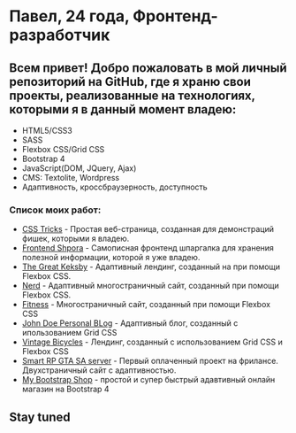 # Павел, 24 года, Фронтенд-разработчик
## Всем привет! Добро пожаловать в мой личный репозиторий на GitHub, где я храню свои проекты, реализованные на технологиях, которыми я в данный момент владею:

+ HTML5/CSS3
+ SASS
+ Flexbox CSS/Grid CSS
+ Bootstrap 4
+ JavaScript(DOM, JQuery, Ajax)
+ CMS: Textolite, Wordpress
+ Адаптивность, кроссбраузерность, доступность

### Список моих работ:
+ [CSS Tricks](https://papafreelancer.github.io/tricksCSS/ "CSS Tricks") - Простая веб-страница, созданная для демонстраций фишек, которыми я владею.
+ [Frontend Shpora](https://papafreelancer.github.io/shpora/ "Frontend Shpora") - Самописная фронтенд шпаргалка для хранения полезной информации, которой я уже владею.
+ [The Great Keksby](https://papafreelancer.github.io/keks/ "The Great Keksby") - Адаптивный лендинг, созданный на при помощи Flexbox CSS.
+ [Nerd](https://papafreelancer.github.io/nerds/ "Nerds") -  Адаптивный многостраничный сайт, созданный при помощи Flexbox CSS.
+ [Fitness](https://papafreelancer.github.io/fitness/ "Fitness") - Многостраничный сайт, созданный при помощи Flexbox CSS
+ [John Doe Personal BLog](https://papafreelancer.github.io/JohnDoe/ "John Doe") - Адаптивный блог, созданный с ипользованием Grid CSS
+ [Vintage Bicycles](https://papafreelancer.github.io/bike/ "Vintage Bicycles") - Лендинг, созданный с использованием Grid CSS и Flexbox CSS
+ [Smart RP GTA SA server](https://papafreelancer.github.io/adaptivev1.1/ "Smart RP GTA SA server") - Первый оплаченный проект на фрилансе. Двухстраничный сайт с адаптивностью.
+ [My Bootstrap Shop](https://papafreelancer.github.io/bootstrap1/ "My Bootstrap Shop") - простой и супер быстрый адавтивный онлайн магазин на Bootstrap 4
## Stay tuned
